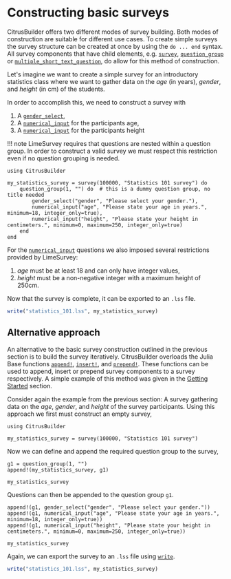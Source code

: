 # Constructing basic surveys

CitrusBuilder offers two different modes of survey building. Both modes of construction are suitable for different use cases. To create simple surveys the survey structure can be created at once by using the `do ... end` syntax. All survey components that have child elements, e.g. [`survey`](@ref), [`question_group`](@ref) or [`multiple_short_text_question`](@ref), do allow for this method of construction.

Let's imagine we want to create a simple survey for an introductory statistics class where we want to gather data on the *age* (in years), *gender*, and *height* (in cm) of the students. 

In order to accomplish this, we need to construct a survey with 
1. A [`gender_select`](@ref), 
2. A [`numerical_input`](@ref) for the participants age,
3. A [`numerical_input`](@ref) for the participants height

!!! note 
    LimeSurvey requires that questions are nested within a question group. In order to construct a valid survey we must respect this restriction even if no question grouping is needed.

```@example basic
using CitrusBuilder

my_statistics_survey = survey(100000, "Statistics 101 survey") do
    question_group(1, "") do  # this is a dummy question group, no title needed
        gender_select("gender", "Please select your gender."),
        numerical_input("age", "Please state your age in years.", minimum=18, integer_only=true),
        numerical_input("height", "Please state your height in centimeters.", minimum=0, maximum=250, integer_only=true)
    end
end
```

For the [`numerical_input`](@ref) questions we also imposed several restrictions provided by LimeSurvey: 

1. *age* must be at least 18 and can only have integer values,
2. *height* must be a non-negative integer with a maximum height of 250cm.

Now that the survey is complete, it can be exported to an `.lss` file.

```julia
write("statistics_101.lss", my_statistics_survey)
```

## Alternative approach
An alternative to the basic survey construction outlined in the previous section is to build the survey iteratively. CitrusBuilder overloads the Julia Base functions [`append!`](@ref), [`insert!`](@ref), and [`prepend!`](@ref). These functions can be used to append, insert or prepend survey components to a survey respectively. A simple example of this method was given in the [Getting Started](../getting_started.md##Now-what?) section.

Consider again the example from the previous section: A survey gathering data on the *age*, *gender*, and *height* of the survey participants. Using this approach we first must construct an empty survey,

```@example basic_bang
using CitrusBuilder 

my_statistics_survey = survey(100000, "Statistics 101 survey")
```

Now we can define and append the required question group to the survey, 

```@example basic_bang
g1 = question_group(1, "")
append!(my_statistics_survey, g1)

my_statistics_survey
```

Questions can then be appended to the question group `g1`. 

```@example basic_bang
append!(g1, gender_select("gender", "Please select your gender."))
append!(g1, numerical_input("age", "Please state your age in years.", minimum=18, integer_only=true))
append!(g1, numerical_input("height", "Please state your height in centimeters.", minimum=0, maximum=250, integer_only=true))

my_statistics_survey
```

Again, we can export the survey to an `.lss` file using [`write`](@ref).

```julia
write("statistics_101.lss", my_statistics_survey)
```

